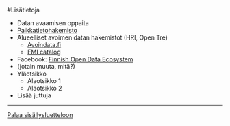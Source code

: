 #Lisätietoja

* Datan avaamisen oppaita
* [Paikkatietohakemisto](http://www.paikkatietohakemisto.fi)
* Alueelliset avoimen datan hakemistot (HRI, Open Tre)
  - [Avoindata.fi](http://www.avoindata.fi)
  - [FMI catalog](http://catalog.fmi.fi)
* Facebook: [Finnish Open Data Ecosystem](https://www.facebook.com/groups/fi.okfn/)
* (jotain muuta, mitä?)
* Yläotsikko
  - Alaotsikko 1
  - Alaotsikko 2
* Lisää juttuja



-----
[Palaa sisällysluetteloon](Sisällysluettelo.md)
